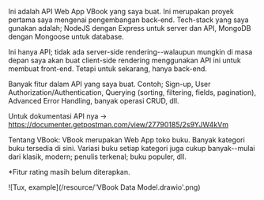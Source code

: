 Ini adalah API Web App VBook yang saya buat. Ini merupakan proyek pertama saya mengenai pengembangan back-end. Tech-stack yang saya gunakan adalah; NodeJS dengan Express untuk server dan API, MongoDB dengan Mongoose untuk database.

Ini hanya API; tidak ada server-side rendering--walaupun mungkin di masa depan saya akan buat client-side rendering menggunakan API ini untuk membuat front-end. Tetapi untuk sekarang, hanya back-end. 

Banyak fitur dalam API yang saya buat. Contoh; Sign-up, User Authorization/Authentication, Querying (sorting, filtering, fields, pagination), Advanced Error Handling, banyak operasi CRUD, dll.

Untuk dokumentasi API nya -> https://documenter.getpostman.com/view/27790185/2s9YJW4kVm

Tentang VBook:
VBook merupakan Web App toko buku. Banyak kategori buku tersedia di sini. Variasi buku setiap kategori juga cukup banyak--mulai dari klasik, modern; penulis terkenal; buku populer, dll.

*Fitur rating masih belum diterapkan.  

![Tux, example](/resource/'VBook Data Model.drawio'.png)
